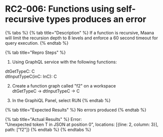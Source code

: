 # RC2-006: Functions using self-recursive types produces an error

{% tabs %}
{% tab title="Description" %}
If a function is recursive, Maana will limit the recursion depth to 8 levels and enforce a 60 second timeout for query execution.
{% endtab %}

{% tab title="Repro Steps" %}
1. Using GraphQL service with the following functions:

dtGetTypeC: C  
dtInputTypeC\(inC: InC\): C

2. Create a function graph called "f2" on a workspace  
dtGetTypeC -&gt; dtInputTypeC -&gt; C

3. In the GraphiQL Panel, select RUN 
{% endtab %}

{% tab title="Expected Results" %}
No errors produced
{% endtab %}

{% tab title="Actual Results" %}
Error:  
"Unexpected token T in JSON at position 0", locations: \[{line: 2, column: 3}\], path: \["f2"\]}
{% endtab %}
{% endtabs %}


